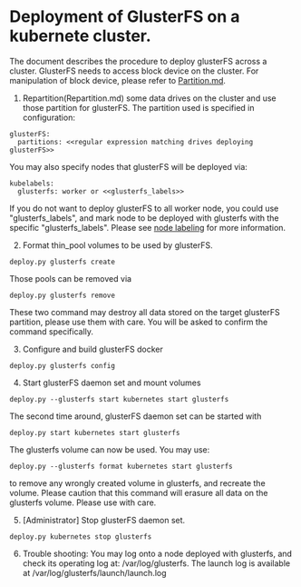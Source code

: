 # Deployment of GlusterFS on a kubernete cluster. 

The document describes the procedure to deploy glusterFS across a cluster. GlusterFS needs to access block device on the cluster. For manipulation of block device, please refer to [Partition.md](Partition.md). 

1. Repartition(Repartition.md) some data drives on the cluster and use those partition for glusterFS. 
  The partition used is specified in configuration: 
  
  ```
  glusterFS:
    partitions: <<regular expression matching drives deploying glusterFS>>
  ```

  You may also specify nodes that glusterFS will be deployed via:
  ```
  kubelabels:
    glusterfs: worker or <<glusterfs_labels>>
  ```
  
  If you do not want to deploy glusterFS to all worker node, you could use "glusterfs_labels", and mark node to be deployed with glusterfs with the specific "glusterfs_labels". Please see [node labeling](Labels.md) for more information. 

2. Format thin_pool volumes to be used by glusterFS. 
  ```
  deploy.py glusterfs create 
  ```
  Those pools can be removed via
  ```
  deploy.py glusterfs remove
  ```
  These two command may destroy all data stored on the target glusterFS partition, please use them with care. You will be asked to confirm the command specifically. 
  
3. Configure and build glusterFS docker 
  ```
  deploy.py glusterfs config
  ```
  
4. Start glusterFS daemon set and mount volumes 
  ```
  deploy.py --glusterfs start kubernetes start glusterfs
  ```
  The second time around, glusterFS daemon set can be started with 
  ```
  deploy.py start kubernetes start glusterfs
  ```
  The glusterfs volume can now be used. 
  You may use:
  ```
  deploy.py --glusterfs format kubernetes start glusterfs
  ```
  to remove any wrongly created volume in glusterfs, and recreate the volume. Please caution that this command will erasure all data on the glusterfs volume. Please use with care. 
  
5. [Administrator] Stop glusterFS daemon set. 
  ```
  deploy.py kubernetes stop glusterfs
  ```

6. Trouble shooting:
   You may log onto a node deployed with glusterfs, and check its operating log at: /var/log/glusterfs.
   The launch log is available at /var/log/glusterfs/launch/launch.log
